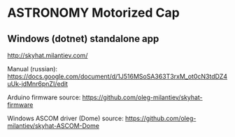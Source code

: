 # ASTRONOMY Motorized Cap

## Windows (dotnet) standalone app

http://skyhat.milantiev.com/

Manual (russian): https://docs.google.com/document/d/1J516MSoSA363T3rxM_ot0cN3tdDZ4uUk-jdMnr6pnZI/edit

Arduino firmware source: https://github.com/oleg-milantiev/skyhat-firmware

Windows ASCOM driver (Dome) source: https://github.com/oleg-milantiev/skyhat-ASCOM-Dome
